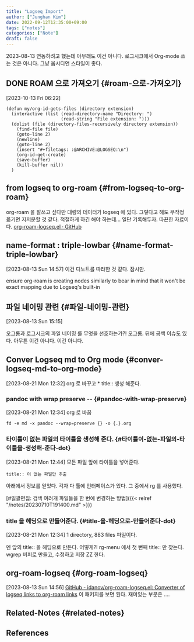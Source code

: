 ```yaml
---
title: "Logseq Import"
author: ["Junghan Kim"]
date: 2022-09-12T12:35:00+09:00
tags: ["notes"]
categories: ["Note"]
draft: false
---
```


2023-08-13 연동하려고 했는데 아무래도 이건 아니다. 로그시크에서 Org-mode 쓰는 것은 아니다. 그냥 옵시디언 스타일이 좋다.


## <span class="org-todo done DONE">DONE</span> ROAM 으로 가져오기 {#roam-으로-가져오기}

<span class="timestamp-wrapper"><span class="timestamp">[2023-10-13 Fri 06:22]</span></span>

```elisp
(defun my/org-id-gets-files (directory extension)
  (interactive (list (read-directory-name "Directory: ")
                     (read-string "File extension: ")))
  (dolist (file (directory-files-recursively directory extension))
    (find-file file)
    (goto-line 2)
    (newline)
    (goto-line 2)
    (insert "#+filetags: :@ARCHIVE:@LOGSEQ:\n")
    (org-id-get-create)
    (save-buffer)
    (kill-buffer nil))
  )
```


## from logseq to org-roam {#from-logseq-to-org-roam}

org-roam 을 잘쓰고 싶다만 대량의 데이터가 logseq 에 있다. 그렇다고 해도 무작정 옮기면 지저분할 것 같다. 적절하게 하긴 해야 하는데... 일단 기록해두자. 따끈한 자료이다. [org-roam-logseq.el · GitHub](https://gist.github.com/junghan0611/15c75f3ef55633d89d321b146424476f)


## name-format : triple-lowbar {#name-format-triple-lowbar}

<span class="timestamp-wrapper"><span class="timestamp">[2023-08-13 Sun 14:57]</span></span> 이건 디노트를 따라한 것 같다. 잠시만.

ensure org-roam is creating nodes similarly to bear in mind that it won't be exact mapping due to Logseq's built-in


## 파일 네이밍 관련 {#파일-네이밍-관련}

<span class="timestamp-wrapper"><span class="timestamp">[2023-08-13 Sun 15:15]</span></span>

오그롬과 로그시크의 파일 네이밍 룰 무엇을 선호하는가?! 오그롬. 뒤에 공백 이슈도 있다. 아무튼 이건 아니다. 이건 아니다.


## Conver Logseq md to Org mode {#conver-logseq-md-to-org-mode}

<span class="timestamp-wrapper"><span class="timestamp">[2023-08-21 Mon 12:32]</span></span> org 로 바꾸고 \* title:: 생성 해준다.


### pandoc with wrap preserve -- {#pandoc-with-wrap-preserve}

<span class="timestamp-wrapper"><span class="timestamp">[2023-08-21 Mon 12:34]</span></span> org 로 바꿈

```text
fd -e md -x pandoc --wrap=preserve {} -o {.}.org
```


### 타이틀이 없는 파일의 타이틀을 생성해 준다. {#타이틀이-없는-파일의-타이틀을-생성해-준다-dot}

<span class="timestamp-wrapper"><span class="timestamp">[2023-08-21 Mon 12:44]</span></span> 모든 파일 앞에 타이틀을 넣어준다.

```text
title:: 이 없는 파일만 추출
```

아래에서 정보를 얻었다. 각자 다 툴에 인터페이스가 있다. 그 중에서 rg 를 사용했다.

[#일괄편집: 검색 여러개 파일들을 한 번에 변경하는 방법]({{< relref "/notes/20230710T191400.md" >}})


### title 을 헤딩으로 만들어준다. {#title-을-헤딩으로-만들어준다-dot}

<span class="timestamp-wrapper"><span class="timestamp">[2023-08-21 Mon 12:34]</span></span> 1 directory, 883 files 파일이다.

멘 앞의 title:: 을 헤딩으로 만든다. 어떻게?! rg-menu 에서 첫 뻔째 title:: 만 찾는다. wgrep 버퍼로 만들고, 수정하고 저장 ZZ 한다.


## org-roam-logseq {#org-roam-logseq}

<span class="timestamp-wrapper"><span class="timestamp">[2023-08-13 Sun 14:56]</span></span> [GitHub - idanov/org-roam-logseq.el: Converter of logseq links to org-roam links](https://github.com/idanov/org-roam-logseq.el) 이 패키지를 보면 된다. 재미있는 부분은 ....


## Related-Notes {#related-notes}

## References

<style>.csl-entry{text-indent: -1.5em; margin-left: 1.5em;}</style><div class="csl-bib-body">
</div>
